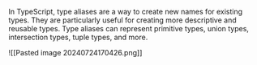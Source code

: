 In TypeScript, type aliases are a way to create new names for existing types. They are particularly useful for creating more descriptive and reusable types. Type aliases can represent primitive types, union types, intersection types, tuple types, and more.

![[Pasted image 20240724170426.png]]
